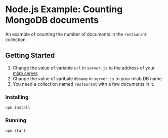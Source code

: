 # Node.js Example: Counting MongoDB documents
An example of counting the number of documents in the `restaurant` collection

## Getting Started
1. Change the value of variable `url` in `server.js` to the address of your [mlab server](http://mlab.com).
2. Change the value of varibale `dbname` in `server.js` to your mlab DB name.
3. You need a collection named `restaurant` with a few documents in it.

### Installing
```
npm install
```
### Running
```
npm start
```
